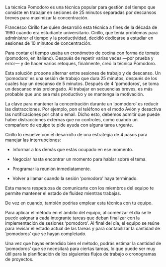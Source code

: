 La técnica Pomodoro es una técnica popular para gestión del tiempo que consiste en trabajar en sesiones de 25 minutos separadas por descansos breves para maximizar la concentración. 

Francesco Cirillo fue quien desarrolló esta técnica a fines de la década de 1980 cuando era estudiante universitario. Cirillo, que tenía problemas para administrar el tiempo y la productividad, decidió dedicarse a estudiar en sesiones de 10 minutos de concentración. 

Para contar el tiempo usaba un cronómetro de cocina con forma de tomate (pomodoro, en italiano). Después de repetir varias veces —por prueba y error— y de hacer varios retoques, finalmente, creó la técnica Pomodoro.

Esta solución propone alternar entre sesiones de trabajo y de descanso. Un ‘pomodoro’ es una sesión de trabajo que dura 25 minutos, después de los cuales hay un descanso de 5 minutos. Después de 4 ‘pomodoros’, se toma un descanso más prolongado. Al trabajar en secuencias breves, es más probable que uno sea más productivo y se mantenga la motivación.

La clave para mantener la concentración durante un ‘pomodoro’ es reducir las distracciones. Por ejemplo, pon el teléfono en el modo Avión y desactiva las notificaciones por chat o email. Dicho esto, debemos admitir que puede haber distracciones externas que no controles, como cuando un compañero de equipo te pide ayuda con alguna tarea urgente. 

Cirillo lo resuelve con el desarrollo de una estrategia de 4 pasos para manejar las interrupciones:

* Informar a los demás que estás ocupado en ese momento. 

* Negociar hasta encontrar un momento para hablar sobre el tema.

* Programar la reunión inmediatamente.

* Volver a llamar cuando la sesión ‘pomodoro’ haya terminado. 

Esta manera respetuosa de comunicarte con los miembros del equipo te permite mantener el estado de fluidez mientras trabajas. 

De vez en cuando, también podrías emplear esta técnica con tu equipo. 

Para aplicar el método en el ámbito del equipo, al comenzar el día se le puede asignar a cada integrante tareas que deban finalizar con la implementación de sesiones ‘pomodoro’. Al final del día, el equipo se reúne para revisar el estado actual de las tareas y para contabilizar la cantidad de ‘pomodoros’ que se hayan completado. 

Una vez que hayas entendido bien el método, podrás estimar la cantidad de ‘pomodoros’ que se necesitará para ciertas tareas, lo que puede ser muy útil para la planificación de los siguientes flujos de trabajo o cronogramas de proyectos.
